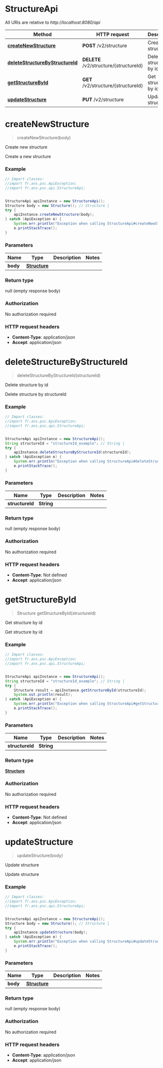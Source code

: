 # StructureApi

All URIs are relative to *http://localhost:8080/api*

Method | HTTP request | Description
------------- | ------------- | -------------
[**createNewStructure**](StructureApi.md#createNewStructure) | **POST** /v2/structure | Create new structure
[**deleteStructureByStructureId**](StructureApi.md#deleteStructureByStructureId) | **DELETE** /v2/structure/{structureId} | Delete structure by id
[**getStructureById**](StructureApi.md#getStructureById) | **GET** /v2/structure/{structureId} | Get structure by id
[**updateStructure**](StructureApi.md#updateStructure) | **PUT** /v2/structure | Update structure

<a name="createNewStructure"></a>
# **createNewStructure**
> createNewStructure(body)

Create new structure

Create a new structure

### Example
```java
// Import classes:
//import fr.ans.psc.ApiException;
//import fr.ans.psc.api.StructureApi;


StructureApi apiInstance = new StructureApi();
Structure body = new Structure(); // Structure | 
try {
    apiInstance.createNewStructure(body);
} catch (ApiException e) {
    System.err.println("Exception when calling StructureApi#createNewStructure");
    e.printStackTrace();
}
```

### Parameters

Name | Type | Description  | Notes
------------- | ------------- | ------------- | -------------
 **body** | [**Structure**](Structure.md)|  |

### Return type

null (empty response body)

### Authorization

No authorization required

### HTTP request headers

 - **Content-Type**: application/json
 - **Accept**: application/json

<a name="deleteStructureByStructureId"></a>
# **deleteStructureByStructureId**
> deleteStructureByStructureId(structureId)

Delete structure by id

Delete structure by structureId

### Example
```java
// Import classes:
//import fr.ans.psc.ApiException;
//import fr.ans.psc.api.StructureApi;


StructureApi apiInstance = new StructureApi();
String structureId = "structureId_example"; // String | 
try {
    apiInstance.deleteStructureByStructureId(structureId);
} catch (ApiException e) {
    System.err.println("Exception when calling StructureApi#deleteStructureByStructureId");
    e.printStackTrace();
}
```

### Parameters

Name | Type | Description  | Notes
------------- | ------------- | ------------- | -------------
 **structureId** | **String**|  |

### Return type

null (empty response body)

### Authorization

No authorization required

### HTTP request headers

 - **Content-Type**: Not defined
 - **Accept**: application/json

<a name="getStructureById"></a>
# **getStructureById**
> Structure getStructureById(structureId)

Get structure by id

Get structure by id

### Example
```java
// Import classes:
//import fr.ans.psc.ApiException;
//import fr.ans.psc.api.StructureApi;


StructureApi apiInstance = new StructureApi();
String structureId = "structureId_example"; // String | 
try {
    Structure result = apiInstance.getStructureById(structureId);
    System.out.println(result);
} catch (ApiException e) {
    System.err.println("Exception when calling StructureApi#getStructureById");
    e.printStackTrace();
}
```

### Parameters

Name | Type | Description  | Notes
------------- | ------------- | ------------- | -------------
 **structureId** | **String**|  |

### Return type

[**Structure**](Structure.md)

### Authorization

No authorization required

### HTTP request headers

 - **Content-Type**: Not defined
 - **Accept**: application/json

<a name="updateStructure"></a>
# **updateStructure**
> updateStructure(body)

Update structure

Update structure

### Example
```java
// Import classes:
//import fr.ans.psc.ApiException;
//import fr.ans.psc.api.StructureApi;


StructureApi apiInstance = new StructureApi();
Structure body = new Structure(); // Structure | 
try {
    apiInstance.updateStructure(body);
} catch (ApiException e) {
    System.err.println("Exception when calling StructureApi#updateStructure");
    e.printStackTrace();
}
```

### Parameters

Name | Type | Description  | Notes
------------- | ------------- | ------------- | -------------
 **body** | [**Structure**](Structure.md)|  |

### Return type

null (empty response body)

### Authorization

No authorization required

### HTTP request headers

 - **Content-Type**: application/json
 - **Accept**: application/json

